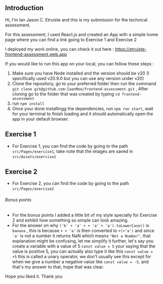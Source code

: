 Introduction
---
Hi, I'm Ian Jason C. Etruiste and this is my submission for the technical assessment.

For this assessment, I used React.js and created an App with a simple home page where you can find a link going to Exercise 1 and Exercise 2

I deployed my work online, you can check it out here : https://etruiste-frontend-assessment.web.app

If you would like to run this app on your local, you can follow these steps :
1. Make sure you have Node installed and the version should be v20 (I specifically used v20.9.0 but you can use any version under v20)
2. Clone the repository, go to your preferred folder then run the command `git clone git@github.com:IaanMoo/frontend-assessment.git` , After cloning go to the folder that was created by typing `cd frontend-assessment`
3. run `npm install`
4. Once your done installingg the dependencies, run `npm run start`, wait for your terminal to finish loading and it should automatically open the app in your default browser.

Exercise 1
---
* For Exercise 1, you can find the code by going to the path `src/Pages/exercise1`, take note that the images are saved in `src/Assets/exercise1`

Exercise 2
---
* For Exercise 2, you can find the code by going to the path `src/Pages/exercise2`


###### Bonus points
* For the bonus points I added a little bit of my style specially for Exercise 2 and exhibit how something so simple can look amazing.
* For the answer on why `('b' + 'a' + + 'a' + 'a').toLowerCase()` is `banana` , this is because  `+ + 'a'` is then converted to `+(+'a')` and since `'a'` is not a number it returns NaN which means `"Not a Number"`, that explanation might be confusing, let me simplify it further, let's say you create a variable with a value of 5 `const value = 5` your saying that the value is positive 5, you can actually also type it like this `const value = +5` this is called a unary operator, we don't usually see this except for when we give a number a negative value like `const value = -5`, and that's my answer to that, hope that was clear.


Hope you liked it. Thank you
